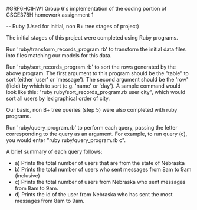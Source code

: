 #GRP6HCIHW1
Group 6's implementation of the coding portion of CSCE378H homework assignment 1

--
Ruby (Used for initial, non B+ tree stages of project)

The initial stages of this project were completed using Ruby programs.

Run 'ruby/transform_records_program.rb' to transform the initial data files into files matching our models for this data.

Run 'ruby/sort_records_program.rb' to sort the rows generated by the above program. The first argument to this program should be the "table" to sort (either 'user' or 'message'). The second argument should be the 'row' (field) by which to sort (e.g. 'name' or 'day'). A sample command would look like this: "ruby ruby/sort_records_program.rb user city", which would sort all users by lexigraphical order of city.

Our basic, non B+ tree queries (step 5) were also completed with ruby programs. 

Run 'ruby/query_program.rb' to perform each query, passing the letter corresponding to the query as an argument. For example, to run query (c), you would enter "ruby ruby/query_program.rb c".

A brief summary of each query follows:
* a) Prints the total number of users that are from the state of Nebraska
* b) Prints the total number of users who sent messages from 8am to 9am (inclusive)
* c) Prints the total number of users from Nebraska who sent messages from 8am to 9am.
* d) Prints the id of the user from Nebraska who has sent the most messages from 8am to 9am.